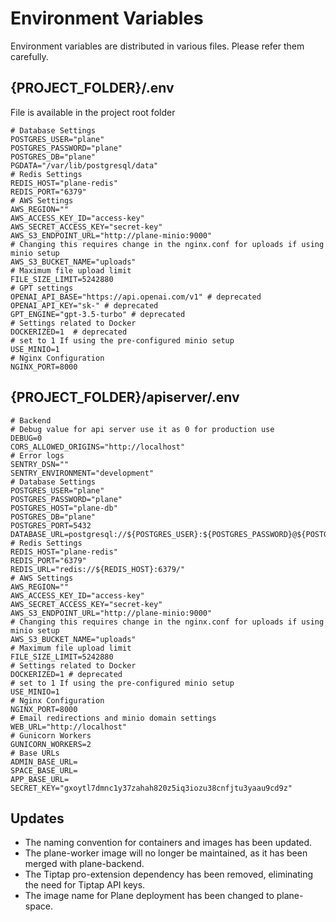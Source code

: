 # Environment Variables

Environment variables are distributed in various files. Please refer them carefully.

## {PROJECT_FOLDER}/.env

File is available in the project root folder​

```
# Database Settings
POSTGRES_USER="plane"
POSTGRES_PASSWORD="plane"
POSTGRES_DB="plane"
PGDATA="/var/lib/postgresql/data"
# Redis Settings
REDIS_HOST="plane-redis"
REDIS_PORT="6379"
# AWS Settings
AWS_REGION=""
AWS_ACCESS_KEY_ID="access-key"
AWS_SECRET_ACCESS_KEY="secret-key"
AWS_S3_ENDPOINT_URL="http://plane-minio:9000"
# Changing this requires change in the nginx.conf for uploads if using minio setup
AWS_S3_BUCKET_NAME="uploads"
# Maximum file upload limit
FILE_SIZE_LIMIT=5242880
# GPT settings
OPENAI_API_BASE="https://api.openai.com/v1" # deprecated
OPENAI_API_KEY="sk-" # deprecated
GPT_ENGINE="gpt-3.5-turbo" # deprecated
# Settings related to Docker
DOCKERIZED=1  # deprecated
# set to 1 If using the pre-configured minio setup
USE_MINIO=1
# Nginx Configuration
NGINX_PORT=8000
```

## {PROJECT_FOLDER}/apiserver/.env

```
# Backend
# Debug value for api server use it as 0 for production use
DEBUG=0
CORS_ALLOWED_ORIGINS="http://localhost"
# Error logs
SENTRY_DSN=""
SENTRY_ENVIRONMENT="development"
# Database Settings
POSTGRES_USER="plane"
POSTGRES_PASSWORD="plane"
POSTGRES_HOST="plane-db"
POSTGRES_DB="plane"
POSTGRES_PORT=5432
DATABASE_URL=postgresql://${POSTGRES_USER}:${POSTGRES_PASSWORD}@${POSTGRES_HOST}:${POSTGRES_PORT}/${POSTGRES_DB}
# Redis Settings
REDIS_HOST="plane-redis"
REDIS_PORT="6379"
REDIS_URL="redis://${REDIS_HOST}:6379/"
# AWS Settings
AWS_REGION=""
AWS_ACCESS_KEY_ID="access-key"
AWS_SECRET_ACCESS_KEY="secret-key"
AWS_S3_ENDPOINT_URL="http://plane-minio:9000"
# Changing this requires change in the nginx.conf for uploads if using minio setup
AWS_S3_BUCKET_NAME="uploads"
# Maximum file upload limit
FILE_SIZE_LIMIT=5242880
# Settings related to Docker
DOCKERIZED=1 # deprecated
# set to 1 If using the pre-configured minio setup
USE_MINIO=1
# Nginx Configuration
NGINX_PORT=8000
# Email redirections and minio domain settings
WEB_URL="http://localhost"
# Gunicorn Workers
GUNICORN_WORKERS=2
# Base URLs
ADMIN_BASE_URL=
SPACE_BASE_URL=
APP_BASE_URL=
SECRET_KEY="gxoytl7dmnc1y37zahah820z5iq3iozu38cnfjtu3yaau9cd9z"
```

## Updates​

- The naming convention for containers and images has been updated.
- The plane-worker image will no longer be maintained, as it has been merged with plane-backend.
- The Tiptap pro-extension dependency has been removed, eliminating the need for Tiptap API keys.
- The image name for Plane deployment has been changed to plane-space.
